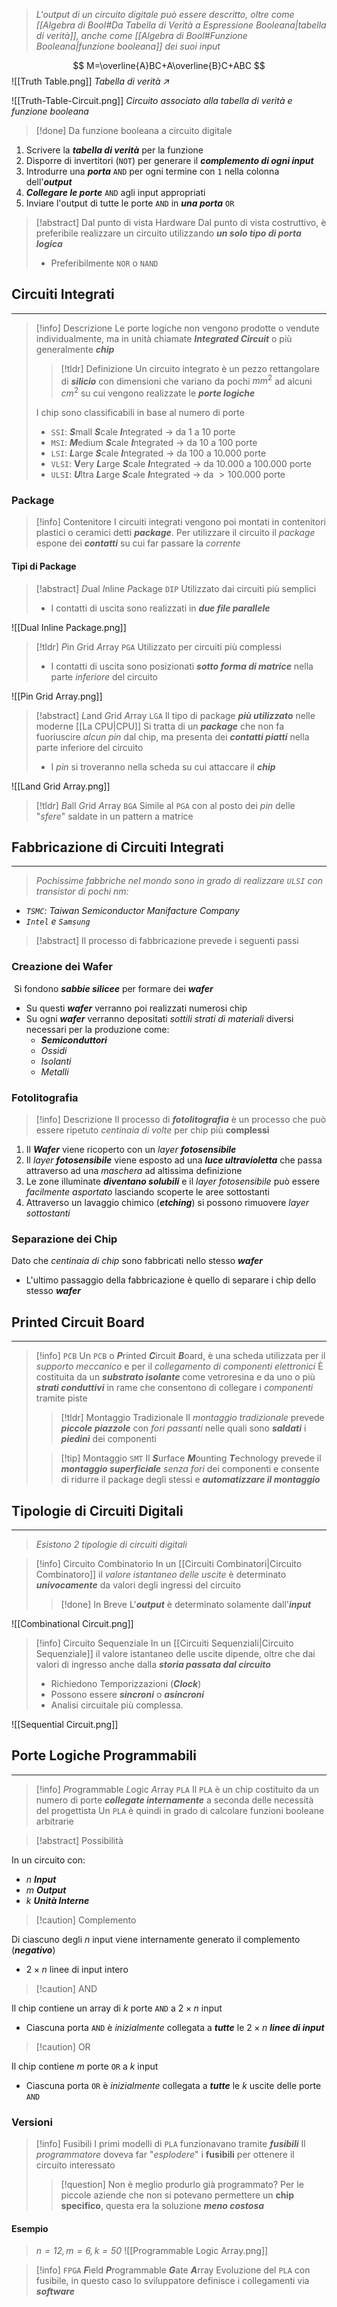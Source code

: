 >*L'output di un circuito digitale può essere descritto, oltre come [[Algebra di Bool#Da Tabella di Verità a Espressione Booleana|tabella di verità]], anche come [[Algebra di Bool#Funzione Booleana|funzione booleana]] dei suoi input*

$$
M=\overline{A}BC+A\overline{B}C+ABC
$$
![[Truth Table.png]]
*Tabella di verità $\nearrow$*

![[Truth-Table-Circuit.png]]
*Circuito associato alla tabella di verità e funzione booleana*

>[!done] Da funzione booleana a circuito digitale

1. Scrivere la ***tabella di verità*** per la funzione
2. Disporre di invertitori (`NOT`) per generare il ***complemento di ogni input***
3. Introdurre una ***porta*** `AND` per ogni termine con `1` nella colonna dell'***output***
4. ***Collegare le porte*** `AND` agli input appropriati
5. Inviare l'output di tutte le porte `AND` in ***una porta*** `OR`

>[!abstract] Dal punto di vista Hardware
>Dal punto di vista costruttivo, è preferibile realizzare un circuito utilizzando ***un solo tipo di porta logica***
>- Preferibilmente `NOR` o `NAND`

## Circuiti Integrati
---
>[!info] Descrizione
>Le porte logiche non vengono prodotte o vendute individualmente, ma in unità chiamate ***Integrated Circuit*** o più generalmente ***chip***
>>[!tldr] Definizione
>>Un circuito integrato è un pezzo rettangolare di ***silicio*** con dimensioni che variano da pochi $mm^2$ ad alcuni $cm^2$ su cui vengono realizzate le ***porte logiche***
>
>I chip sono classificabili in base al numero di porte
>- `SSI`: ***S***mall ***S***cale ***I***ntegrated $\to$ da $1$ a $10$ porte
>- `MSI`: ***M***edium ***S***cale ***I***ntegrated $\to$ da $10$ a $100$ porte
>- `LSI`: ***L***arge ***S***cale ***I***ntegrated $\to$ da $100$ a $10.000$ porte
>- `VLSI`: **V**ery ***L***arge ***S***cale ***I***ntegrated $\to$ da $10.000$ a $100.000$ porte
>- `ULSI`: ***U***ltra ***L***arge ***S***cale ***I***ntegrated $\to$ da $>100.000$ porte

### Package
>[!info] Contenitore
>I circuiti integrati vengono poi montati in contenitori plastici o ceramici detti ***package***. 
>Per utilizzare il circuito il *package* espone dei ***contatti*** su cui far passare la *corrente*

#### Tipi di Package
>[!abstract] *D*ual *I*nline *P*ackage
>`DIP`
>Utilizzato dai circuiti più semplici
>- I contatti di uscita sono realizzati in ***due file parallele***

![[Dual Inline Package.png]]

>[!tldr] *P*in *G*rid *A*rray
>`PGA`
>Utilizzato per circuiti più complessi
>- I contatti di uscita sono posizionati ***sotto forma di matrice*** nella parte *inferiore* del circuito

![[Pin Grid Array.png]]

>[!abstract] *L*and *G*rid *A*rray
>`LGA`
>Il tipo di package ***più utilizzato*** nelle moderne [[La CPU|CPU]]
>Si tratta di un ***package*** che non fa fuoriuscire *alcun pin* dal chip, ma presenta dei ***contatti piatti*** nella parte inferiore del circuito
>- I *pin* si troveranno nella scheda su cui attaccare il ***chip***

![[Land Grid Array.png]]

>[!tldr] *B*all *G*rid *A*rray
>`BGA`
>Simile al `PGA` con al posto dei *pin* delle "*sfere*" saldate in un pattern a matrice


## Fabbricazione di Circuiti Integrati
---
>*Pochissime fabbriche nel mondo sono in grado di realizzare `ULSI` con transistor di pochi $nm$:*
- *`TSMC`: Taiwan Semiconductor Manifacture Company*
- *`Intel` e `Samsung`* 

>[!abstract] Il processo di fabbricazione prevede i seguenti passi

### Creazione dei Wafer
 ‎ 
Si fondono ***sabbie silicee*** per formare dei ***wafer***
- Su questi ***wafer*** verranno poi realizzati numerosi chip
- Su ogni ***wafer*** verranno depositati *sottili strati di materiali* diversi necessari per la produzione come:
	- ***Semiconduttori***
	- *Ossidi*
	- *Isolanti*
	-  *Metalli*

### Fotolitografia
>[!info] Descrizione
>Il processo di ***fotolitografia*** è un processo che può essere ripetuto *centinaia di volte* per chip più **complessi**

1. Il ***Wafer*** viene ricoperto con un *layer* ***fotosensibile***
2. Il *layer* ***fotosensibile*** viene esposto ad una ***luce ultravioletta*** che passa attraverso ad una *maschera* ad altissima definizione
3. Le zone illuminate ***diventano solubili*** e il *layer fotosensibile* può essere *facilmente asportato* lasciando scoperte le aree sottostanti
4. Attraverso un lavaggio chimico (***etching***) si possono rimuovere *layer sottostanti*

### Separazione dei Chip

Dato che *centinaia di chip* sono fabbricati nello stesso ***wafer***
- L'ultimo passaggio della fabbricazione è quello di separare i chip dello stesso ***wafer***

## Printed Circuit Board
---
>[!info] `PCB`
>Un `PCB` o ***P***rinted ***C***ircuit ***B***oard, è una scheda utilizzata per il *supporto meccanico* e per il *collegamento di componenti elettronici*
>È costituita da un ***substrato isolante*** come vetroresina e da uno o più ***strati conduttivi*** in rame che consentono di collegare i *componenti* tramite piste
>>[!tldr] Montaggio Tradizionale
>>Il *montaggio tradizionale* prevede ***piccole piazzole*** con *fori passanti* nelle quali sono ***saldati*** i ***piedini*** dei componenti
>
>>[!tip] Montaggio `SMT`
>>Il ***S***urface ***M***ounting ***T***echnology prevede il ***montaggio superficiale*** *senza fori* dei componenti e consente di ridurre il package degli stessi e ***automatizzare il montaggio***

## Tipologie di Circuiti Digitali
---
>*Esistono 2 tipologie di circuiti digitali*

>[!info] Circuito Combinatorio
>In un [[Circuiti Combinatori|Circuito Combinatoro]] il *valore istantaneo delle uscite* è determinato ***univocamente*** da valori degli ingressi del circuito
>>[!done] In Breve
>>L'***output*** è determinato solamente dall'***input***

![[Combinational Circuit.png]]

>[!info] Circuito Sequenziale
>In un [[Circuiti Sequenziali|Circuito Sequenziale]] il valore istantaneo delle uscite dipende, oltre che dai valori di ingresso anche dalla ***storia passata dal circuito***
>- Richiedono Temporizzazioni (***Clock***)
>- Possono essere ***sincroni*** o ***asincroni***
>- Analisi circuitale più complessa.

![[Sequential Circuit.png]]
## Porte Logiche Programmabili
---
>[!info] *P*rogrammable *L*ogic *A*rray
>`PLA`
>Il `PLA` è un chip costituito da un numero di porte ***collegate internamente*** a seconda delle necessità del progettista
>Un `PLA` è quindi in grado di calcolare funzioni booleane arbitrarie

>[!abstract] Possibilità

In un circuito con:
- $n$ ***Input***
- $m$ ***Output***
- $k$ ***Unità Interne***

>[!caution] Complemento

Di ciascuno degli $n$ input viene internamente generato il complemento (***negativo***)
- $2\times n$ linee di input intero

>[!caution] AND

Il chip contiene un array di $k$ porte `AND` a $2\times n$ input
- Ciascuna porta `AND` è *inizialmente* collegata a ***tutte*** le $2\times n$ ***linee di input***

>[!caution] OR

Il chip contiene $m$ porte `OR` a $k$ input
- Ciascuna porta `OR` è *inizialmente* collegata a ***tutte*** le $k$ uscite delle porte `AND`

### Versioni
>[!info] Fusibili
>I primi modelli di `PLA` funzionavano tramite ***fusibili***
>Il *programmatore* doveva far "*esplodere*" i **fusibili** per ottenere il circuito interessato
>>[!question] Non è meglio produrlo già programmato?
>>Per le piccole aziende che non si potevano permettere un **chip specifico**, questa era la soluzione ***meno costosa***

#### Esempio
>*$n=12, m=6,k=50$*
![[Programmable Logic Array.png]]

>[!info] `FPGA`
>***F***ield ***P***rogrammable ***G***ate ***A***rray
>Evoluzione del `PLA` con fusibile, in questo caso lo sviluppatore definisce i collegamenti via ***software***

